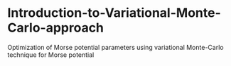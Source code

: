 # Introduction-to-Variational-Monte-Carlo-approach
Optimization of Morse potential parameters using variational Monte-Carlo technique for Morse potential

